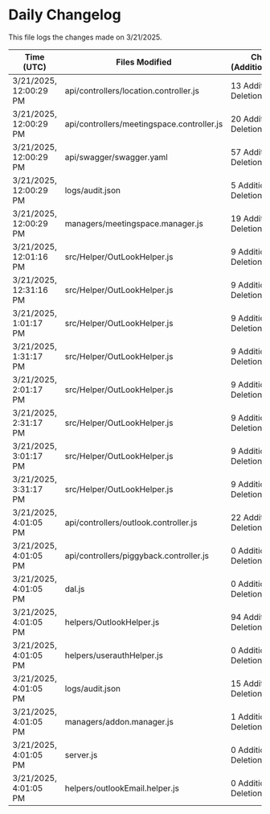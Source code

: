 # Daily Changelog

This file logs the changes made on 3/21/2025.

| Time (UTC)             | Files Modified                    | Changes (Addition/Deletion) |
|------------------------|-----------------------------------|-----------------------------|
| 3/21/2025, 12:00:29 PM | api/controllers/location.controller.js | 13 Additions & 0 Deletions |
| 3/21/2025, 12:00:29 PM | api/controllers/meetingspace.controller.js | 20 Additions & 0 Deletions |
| 3/21/2025, 12:00:29 PM | api/swagger/swagger.yaml | 57 Additions & 0 Deletions |
| 3/21/2025, 12:00:29 PM | logs/audit.json | 5 Additions & 5 Deletions |
| 3/21/2025, 12:00:29 PM | managers/meetingspace.manager.js | 19 Additions & 1 Deletions |
| 3/21/2025, 12:01:16 PM | src/Helper/OutLookHelper.js | 9 Additions & 9 Deletions|
| 3/21/2025, 12:31:16 PM | src/Helper/OutLookHelper.js | 9 Additions & 9 Deletions|
| 3/21/2025, 1:01:17 PM | src/Helper/OutLookHelper.js | 9 Additions & 9 Deletions|
| 3/21/2025, 1:31:17 PM | src/Helper/OutLookHelper.js | 9 Additions & 9 Deletions|
| 3/21/2025, 2:01:17 PM | src/Helper/OutLookHelper.js | 9 Additions & 9 Deletions|
| 3/21/2025, 2:31:17 PM | src/Helper/OutLookHelper.js | 9 Additions & 9 Deletions|
| 3/21/2025, 3:01:17 PM | src/Helper/OutLookHelper.js | 9 Additions & 9 Deletions|
| 3/21/2025, 3:31:17 PM | src/Helper/OutLookHelper.js | 9 Additions & 9 Deletions|
| 3/21/2025, 4:01:05 PM | api/controllers/outlook.controller.js | 22 Additions & 16 Deletions|
| 3/21/2025, 4:01:05 PM | api/controllers/piggyback.controller.js | 0 Additions & 2 Deletions|
| 3/21/2025, 4:01:05 PM | dal.js | 0 Additions & 1 Deletions|
| 3/21/2025, 4:01:05 PM | helpers/OutlookHelper.js | 94 Additions & 145 Deletions|
| 3/21/2025, 4:01:05 PM | helpers/userauthHelper.js | 0 Additions & 1 Deletions|
| 3/21/2025, 4:01:05 PM | logs/audit.json | 15 Additions & 15 Deletions|
| 3/21/2025, 4:01:05 PM | managers/addon.manager.js | 1 Additions & 2 Deletions|
| 3/21/2025, 4:01:05 PM | server.js | 0 Additions & 3 Deletions|
| 3/21/2025, 4:01:05 PM | helpers/outlookEmail.helper.js | 0 Additions & 0 Deletions|

